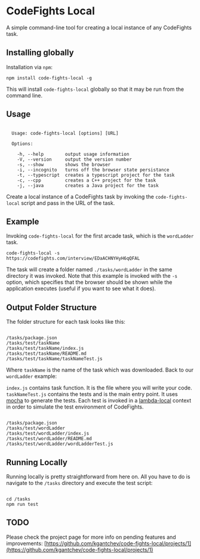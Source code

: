# CodeFights Local

A simple command-line tool for creating a local instance of any CodeFights task.

## Installing globally

Installation via ```npm```:

```npm install code-fights-local -g```

This will install ```code-fights-local``` globally so that it may be run from the command line.

## Usage

```none

  Usage: code-fights-local [options] [URL]

  Options:

    -h, --help        output usage information
    -V, --version     output the version number
    -s, --show        shows the browser
    -i, --incognito   turns off the browser state persistance
    -t, --typescript  creates a typescript project for the task
    -c, --cpp         creates a C++ project for the task
    -j, --java        creates a Java project for the task

```

Create a local instance of a CodeFights task by invoking the ```code-fights-local``` script and pass in the URL of the task.

## Example

Invoking ```code-fights-local``` for the first arcade task, which is the ```wordLadder``` task.

```code-fights-local -s https://codefights.com/interview/EDaACHNYHyH6qQFAL```

The task will create a folder named ```./tasks/wordLadder``` in the same directory it was invoked. Note that this example is invoked with the `-s` option, which specifies that the browser should be shown while the application executes (useful if you want to see what it does).

## Output Folder Structure

The folder structure for each task looks like this:

```none

/tasks/package.json
/tasks/test/taskName
/tasks/test/taskName/index.js
/tasks/test/taskName/README.md
/tasks/test/taskName/taskNameTest.js

```

Where ```taskName``` is the name of the task which was downloaded. Back to our ```wordLadder``` example:

```index.js``` contains task function. It is the file where you will write your code.
```taskNameTest.js``` contains the tests and is the main entry point. It uses [mocha](https://mochajs.org/) to generate the tests. Each test is invoked in a [lambda-local](https://github.com/ashiina/lambda-local) context in order to simulate the test environment of CodeFights.

```none

/tasks/package.json
/tasks/test/wordLadder
/tasks/test/wordLadder/index.js
/tasks/test/wordLadder/README.md
/tasks/test/wordLadder/wordLadderTest.js

```

## Running Locally

Running locally is pretty straightforward from here on. All you have to do is navigate to the ```/tasks``` directory and execute the test script:

```none

cd /tasks
npm run test

```

## TODO

Please check the project page for more info on pending features and improvements: [https://github.com/kgantchev/code-fights-local/projects/1](https://github.com/kgantchev/code-fights-local/projects/1)